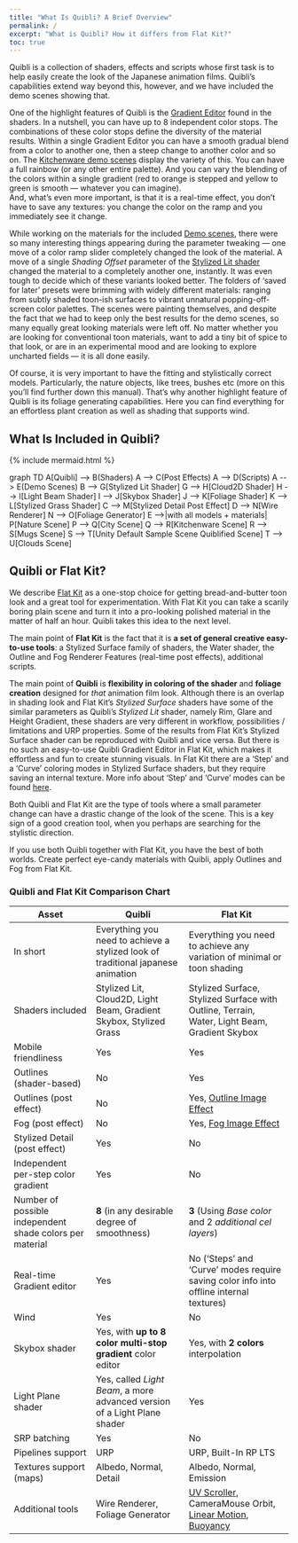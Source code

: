 ```yaml
---
title: "What Is Quibli? A Brief Overview"
permalink: /
excerpt: "What is Quibli? How it differs from Flat Kit?"
toc: true
---
```


Quibli is a collection of shaders, effects and scripts whose first task is to help easily create the look of the Japanese animation films. Quibli’s capabilities extend way beyond this, however, and we have included the demo scenes showing that.  

One of the highlight features of Quibli is the [Gradient Editor](../stylized-lit-shader#main-shading-parameters) found in the shaders. In a nutshell, you can have up to 8 independent color stops. The combinations of these color stops define the diversity of the material results. Within a single Gradient Editor you can have a smooth gradual blend from a color to another one, then a steep change to another color and so on. The [Kitchenware demo scenes](../demo-scenes#kitchenware) display the variety of this. You can have a full rainbow (or any other entire palette). And you can vary the blending of the colors within a single gradient (red to orange is stepped and yellow to green is smooth — whatever you can imagine).  
And, what’s even more important, is that it is a real-time effect, you don’t have to save any textures: you change the color on the ramp and you immediately see it change.  

While working on the materials for the included [Demo scenes](../demo-scenes), there were so many interesting things appearing during the parameter tweaking — one move of a color ramp slider completely changed the look of the material. A move of a single _Shading Offset_ parameter of the [Stylized Lit shader](../stylized-lit-shader) changed the material to a completely another one, instantly. It was even tough to decide which of these variants looked better. The folders of ‘saved for later’ presets were brimming with widely different materials: ranging from subtly shaded toon-ish surfaces to vibrant unnatural popping-off-screen color palettes. The scenes were painting themselves, and despite the fact that we had to keep only the best results for the demo scenes, so many equally great looking materials were left off. No matter whether you are looking for conventional toon materials, want to add a tiny bit of spice to that look, or are in an experimental mood and are looking to explore uncharted fields — it is all done easily.  

Of course, it is very important to have the fitting and stylistically correct models. Particularly, the nature objects, like trees, bushes etc (more on this you’ll find further down this manual). That’s why another highlight feature of Quibli is its foliage generating capabilities. Here you can find everything for an effortless plant creation as well as shading that supports wind.


## What Is Included in Quibli?

{% include mermaid.html %}
<div class="mermaid">
graph TD
A[Quibli] --> B(Shaders)
A --> C(Post Effects)
A --> D(Scripts)
A --> E(Demo Scenes)
B --> G[Stylized Lit Shader]
G --> H[Cloud2D Shader]
H --> I[Light Beam Shader]
I --> J[Skybox Shader]
J --> K[Foliage Shader]
K --> L[Stylized Grass Shader]
C --> M[Stylized Detail Post Effect]
D --> N[Wire Renderer]
N --> O[Foliage Generator]
E -->|with all models + materials| P[Nature Scene]
P --> Q[City Scene]
Q --> R[Kitchenware Scene]
R --> S[Mugs Scene]
S --> T[Unity Default Sample Scene Quiblified Scene]
T --> U[Clouds Scene]
</div>

## Quibli or Flat Kit?

We describe [Flat Kit](http://u3d.as/1uVy) as a one-stop choice for getting bread-and-butter toon look and a great tool for experimentation. With Flat Kit you can take a scarily boring plain scene and turn it into a pro-looking polished material in the matter of half an hour. Quibli takes this idea to the next level.  

The main point of **Flat Kit** is the fact that it is **a set of general creative easy-to-use tools**: a Stylized Surface family of shaders, the Water shader, the Outline and Fog Renderer Features (real-time post effects), additional scripts.  

The main point of **Quibli** is **flexibility in coloring of the shader** and **foliage creation** designed for _that_ animation film look. Although there is an overlap in shading look and Flat Kit’s _Stylized Surface_ shaders have some of the similar parameters as Quibli’s _Stylized Lit_ shader, namely Rim, Glare and Height Gradient, these shaders are very different in workflow, possibilities / limitations and URP properties. Some of the results from Flat Kit’s Stylized Surface shader can be reproduced with Quibli and vice versa. But there is no such an easy-to-use Quibli Gradient Editor in Flat Kit, which makes it effortless and fun to create stunning visuals. In Flat Kit there are a ‘Step’ and a ‘Curve’ coloring modes in Stylized Surface shaders, but they require saving an internal texture. More info about ‘Step’ and ‘Curve’ modes can be found [here](https://flatkit.dustyroom.com/#311-the-main-parameters-of-the-shader).  

Both Quibli and Flat Kit are the type of tools where a small parameter change can have a drastic change of the look of the scene. This is a key sign of a good creation tool, when you perhaps are searching for the stylistic direction.  

If you use both Quibli together with Flat Kit, you have the best of both worlds. Create perfect eye-candy materials with Quibli, apply Outlines and Fog from Flat Kit.  


### Quibli and Flat Kit Comparison Chart

| Asset | **Quibli** | **Flat Kit**
| --- | --- | --- |
| In short | Everything you need to achieve a stylized look of traditional japanese animation | Everything you need to achieve any variation of minimal or toon shading |
| Shaders included | Stylized Lit, Cloud2D, Light Beam, Gradient Skybox, Stylized Grass | Stylized Surface, Stylized Surface with Outline, Terrain, Water, Light Beam, Gradient Skybox |
| Mobile friendliness | Yes | Yes |
| Outlines (shader-based) | No | Yes |
| Outlines (post effect) | No | Yes, [Outline Image Effect](https://flatkit.dustyroom.com/#42-outline-image-effect) |
| Fog (post effect) | No | Yes, [Fog Image Effect](https://flatkit.dustyroom.com/#41-fog-image-effect) |
| Stylized Detail (post effect) | Yes | No |
| Independent per-step color gradient | Yes | No |
| Number of possible independent shade colors per material | **8** (in any desirable degree of smoothness) | **3** (Using _Base color_ and 2 _additional cel layers_) |
| Real-time Gradient editor | Yes | No (‘Steps’ and ‘Curve’ modes require saving color info into offline internal textures) |
| Wind | Yes | No |
| Skybox shader | Yes, with **up to 8 color multi-stop gradient** color editor | Yes, with **2 colors** interpolation |
| Light Plane shader | Yes, called _Light Beam_, a more advanced version of a Light Plane shader | Yes |
| SRP batching | Yes | No |
| Pipelines support | URP | URP, Built-In RP LTS |
| Textures support (maps) | Albedo, Normal, Detail | Albedo, Normal, Emission |
| Additional tools | Wire Renderer, Foliage Generator | [UV Scroller](https://flatkit.dustyroom.com/#51-uv-scroller), CameraMouse Orbit, [Linear Motion](https://flatkit.dustyroom.com/#52-linear-motion), [Buoyancy](https://flatkit.dustyroom.com/#53-buoyancy) |






